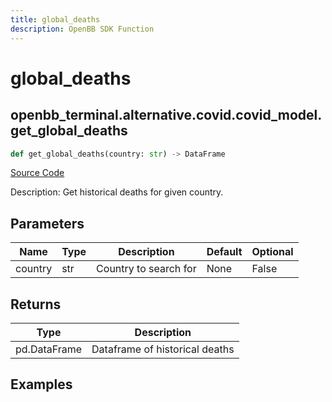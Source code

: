 ```yaml
---
title: global_deaths
description: OpenBB SDK Function
---
```


# global_deaths

## openbb_terminal.alternative.covid.covid_model.get_global_deaths

```python title='openbb_terminal/alternative/covid/covid_model.py'
def get_global_deaths(country: str) -> DataFrame
```
[Source Code](https://github.com/OpenBB-finance/OpenBBTerminal/tree/main/openbb_terminal/alternative/covid/covid_model.py#L70)

Description: Get historical deaths for given country.

## Parameters

| Name | Type | Description | Default | Optional |
| ---- | ---- | ----------- | ------- | -------- |
| country | str | Country to search for | None | False |

## Returns

| Type | Description |
| ---- | ----------- |
| pd.DataFrame | Dataframe of historical deaths |

## Examples


